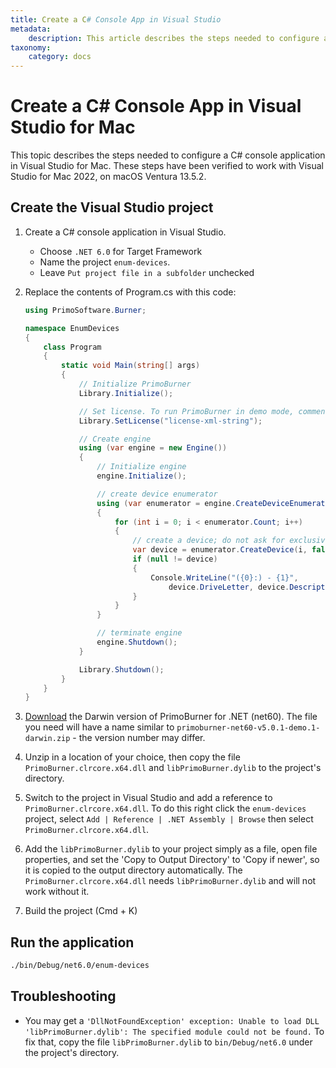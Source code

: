 ```yaml
---
title: Create a C# Console App in Visual Studio
metadata:
    description: This article describes the steps needed to configure a C# console application in Visual Studio for Mac.
taxonomy:
    category: docs
---
```


# Create a C# Console App in Visual Studio for Mac

This topic describes the steps needed to configure a C# console application in Visual Studio for Mac. These steps have been verified to work with Visual Studio for Mac 2022, on macOS Ventura 13.5.2.

## Create the Visual Studio project

1. Create a C# console application in Visual Studio.
    * Choose `.NET 6.0` for Target Framework
    * Name the project `enum-devices`. 
    * Leave `Put project file in a subfolder` unchecked
    
2. Replace the contents of Program.cs with this code:

    ```csharp
    using PrimoSoftware.Burner;

    namespace EnumDevices
    {
        class Program
        {
            static void Main(string[] args)
            {
                // Initialize PrimoBurner
                Library.Initialize();

                // Set license. To run PrimoBurner in demo mode, comment the next line out
                Library.SetLicense("license-xml-string");

                // Create engine
                using (var engine = new Engine())
                {
                    // Initialize engine
                    engine.Initialize();

                    // create device enumerator
                    using (var enumerator = engine.CreateDeviceEnumerator())
                    {
                        for (int i = 0; i < enumerator.Count; i++)
                        {
                            // create a device; do not ask for exclusive access
                            var device = enumerator.CreateDevice(i, false);
                            if (null != device)
                            {
                                Console.WriteLine("({0}:) - {1}",
                                    device.DriveLetter, device.Description);
                            }
                        }
                    }

                    // terminate engine
                    engine.Shutdown();
                }

                Library.Shutdown();
            }
        }
    }
    ```

4. [Download](https://github.com/primoburner/primoburner-net-core/releases/) the Darwin version of PrimoBurner for .NET (net60). The file you need will have a name similar to `primoburner-net60-v5.0.1-demo.1-darwin.zip` - the version number may differ. 
5. Unzip in a location of your choice, then copy the file `PrimoBurner.clrcore.x64.dll` and `libPrimoBurner.dylib` to the project's directory. 
6. Switch to the project in Visual Studio and add a reference to `PrimoBurner.clrcore.x64.dll`. To do this right click the `enum-devices` project, select `Add | Reference | .NET Assembly | Browse` then select `PrimoBurner.clrcore.x64.dll`. 
7. Add the `libPrimoBurner.dylib` to your project simply as a file, open file properties, and set the 'Copy to Output Directory' to 'Copy if newer', so it is copied to the output directory automatically. The `PrimoBurner.clrcore.x64.dll` needs `libPrimoBurner.dylib` and will not work without it.
8. Build the project (Cmd + K)

## Run the application

```bash
./bin/Debug/net6.0/enum-devices
```

## Troubleshooting

* You may get a `'DllNotFoundException' exception: Unable to load DLL 'libPrimoBurner.dylib': The specified module could not be found.` To fix that, copy the file `libPrimoBurner.dylib` to `bin/Debug/net6.0` under the project's directory.
